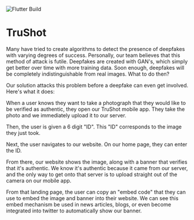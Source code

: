 ![Flutter Build](https://github.com/chmoore889/TruShot-App/workflows/Flutter%20Build/badge.svg?branch=release)
# TruShot

Many have tried to create algorithms to detect the presence of deepfakes with varying degrees of success. Personally, our team believes that this method of attack is futile. Deepfakes are created with GAN's, which simply get better over time with more training data. Soon enough, deepfakes will be completely indistinguishable from real images. What to do then?

Our solution attacks this problem before a deepfake can even get involved. Here's what it does:

When a user knows they want to take a photograph that they would like to be verified as authentic, they open our TruShot mobile app. They take the photo and we immediately upload it to our server.

Then, the user is given a 6 digit "ID". This "ID" corresponds to the image they just took.

Next, the user navigates to our website. On our home page, they can enter the ID.

From there, our website shows the image, along with a banner that verifies that it's authentic. We know it's authentic because it came from our server, and the only way to get onto that server is to upload straight out of the camera on our mobile app.

From that landing page, the user can copy an "embed code" that they can use to embed the image and banner into their website. We can see this embed mechanism be used in news articles, blogs, or even become integrated into twitter to automatically show our banner.

